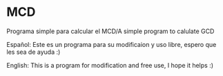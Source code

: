 # MCD
Programa simple para calcular el MCD/A simple program to calulate GCD

Español:
Este es un programa para su modificaion y uso libre, espero que les sea  de ayuda :)

English:
This is a program for modification and free use, I hope it helps :)
